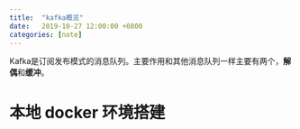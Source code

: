 ```yaml
---
title:  "kafka概览"
date:   2019-10-27 12:00:00 +0800
categories: [note]
---
```


Kafka是订阅发布模式的消息队列。主要作用和其他消息队列一样主要有两个，**解偶**和**缓冲**。

# 本地 docker 环境搭建
